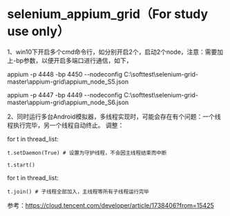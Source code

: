 # selenium_appium_grid（For study use only）

1、win10下开启多个cmd命令行，如分别开启2个，启动2个node，注意：需要加上-bp参数，以便开启多端口进行通信，如下，

appium -p 4448 -bp 4450 --nodeconfig C:\softtest\selenium-grid-master\appium-grid\appium_node_S5.json

appium -p 4447 -bp 4449 --nodeconfig C:\softtest\selenium-grid-master\appium-grid\appium_node_S6.json

2、同时运行多台Android模拟器，多线程实现时，可能会存在有个问题：一个线程执行完毕，另一个线程自动终止。
调整：

   for t in thread_list:

    t.setDaemon(True) # 设置为守护线程，不会因主线程结束而中断
    
    t.start()
    
   for t in thread_list:

    t.join() # 子线程全部加入，主线程等所有子线程运行完毕

参考：https://cloud.tencent.com/developer/article/1738406?from=15425
